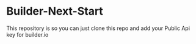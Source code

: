 # Builder-Next-Start
 This repository is so you can just clone this repo and add your Public Api key for builder.io
